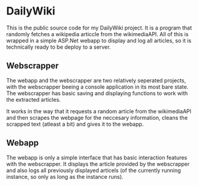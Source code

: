 # DailyWiki
This is the public source code for my DailyWiki project. It is a program that randomly fetches a wikipedia articcle from the wikimediaAPI. 
All of this is wrapped in a simple ASP.Net webapp to display and log all articles, so it is technically ready to be deploy to a server.

## Webscrapper
The webapp and the webscrapper are two relatively seperated projects, with the webscrapper beeing a console application in its most bare state.
The webscrapper has basic saving and displaying functions to work with the extracted articles.

It works in the way that it requests a random article from the wikimediaAPI and then scrapes the webpage for the neccesary information, cleans the scrapped text (atleast a bit) and gives it to the webapp.

## Webapp
The webapp is only a simple interface that has basic interaction features with the webscrapper. It displays the article provided by the webscrapper and also logs all previously displayed articels (of the currently running instance, so only as long as the instance runs).
